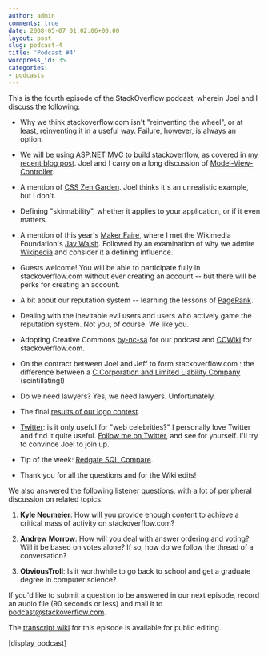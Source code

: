 ```yaml
---
author: admin
comments: true
date: 2008-05-07 01:02:06+00:00
layout: post
slug: podcast-4
title: 'Podcast #4'
wordpress_id: 35
categories:
- podcasts
---
```



This is the fourth episode of the StackOverflow podcast, wherein Joel and I discuss the following:







  * Why we think stackoverflow.com isn't "reinventing the wheel", or at least, reinventing it in a useful way. Failure, however, is always an option.

  * We will be using ASP.NET MVC to build stackoverflow, as covered in [my recent blog post](http://www.codinghorror.com/blog/archives/001112.html). Joel and I carry on a long discussion of [Model-View-Controller](http://en.wikipedia.org/wiki/Model-view-controller).

  * A mention of [CSS Zen Garden](http://www.csszengarden.com/). Joel thinks it's an unrealistic example, but I don't.

  * Defining "skinnability", whether it applies to your application, or if it even matters.

  * A mention of this year's [Maker Faire](http://makerfaire.com//), where I met the Wikimedia Foundation's [Jay Walsh](http://wikimediafoundation.org/wiki/User:JayWalsh). Followed by an examination of why we admire [Wikipedia](http://www.wikipedia.org/) and consider it a defining influence.

  * Guests welcome! You will be able to participate fully in stackoverflow.com without ever creating an account -- but there will be perks for creating an account.

  * A bit about our reputation system -- learning the lessons of [PageRank](http://en.wikipedia.org/wiki/PageRank).

  * Dealing with the inevitable evil users and users who actively game the reputation system. Not you, of course. We like you.

  * Adopting Creative Commons [by-nc-sa](http://creativecommons.org/licenses/by-nc-sa/3.0/us/) for our podcast and [CCWiki](http://creativecommons.org/license/wiki) for stackoverflow.com.

  * On the contract between Joel and Jeff to form stackoverflow.com : the difference between a [C Corporation and Limited Liability Company](http://www.bizfilings.com/products/articles/llcs_vs_c_corps.asp) (scintillating!)

  * Do we need lawyers? Yes, we need lawyers. Unfortunately.

  * The final [results of our logo contest](http://blog.stackoverflow.com/index.php/2008/04/logo-design-contest-winner/).

  * [Twitter](http://twitter.com/): is it only useful for "web celebrities?"  I personally love Twitter and find it quite useful. [Follow me on Twitter](http://twitter.com/codinghorror), and see for yourself. I'll try to convince Joel to join up.

  * Tip of the week: [Redgate SQL Compare](http://www.red-gate.com/products/SQL_Compare/index.htm).

  * Thank you for all the questions and for the Wiki edits!




We also answered the following listener questions, with a lot of peripheral discussion on related topics:







  1. **Kyle Neumeier**: How will you provide enough content to achieve a critical mass of activity on stackoverflow.com?

  2. **Andrew Morrow**: How will you deal with answer ordering and voting? Will it be based on votes alone? If so, how do we follow the thread of a conversation? 

  3. **ObviousTroll**: Is it worthwhile to go back to school and get a graduate degree in computer science?




If you'd like to submit a question to be answered in our next episode, 
record an audio file (90 seconds or less) and mail it to [podcast@stackoverflow.com](mailto:podcast@stackoverflow.com).



The [transcript wiki](http://stackoverflow.fogbugz.com/default.asp?W781) for this episode is available for public editing.



[display_podcast]

